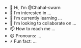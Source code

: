 - 👋 Hi, I’m @Chahal-swarn
- 👀 I’m interested in ...
- 🌱 I’m currently learning ...
- 💞️ I’m looking to collaborate on ...
- 📫 How to reach me ...
- 😄 Pronouns: ...
- ⚡ Fun fact: ...

<!---
Chahal-swarn/Chahal-swarn is a ✨ special ✨ repository because its `README.md` (this file) appears on your GitHub profile.
You can click the Preview link to take a look at your changes.
--->
